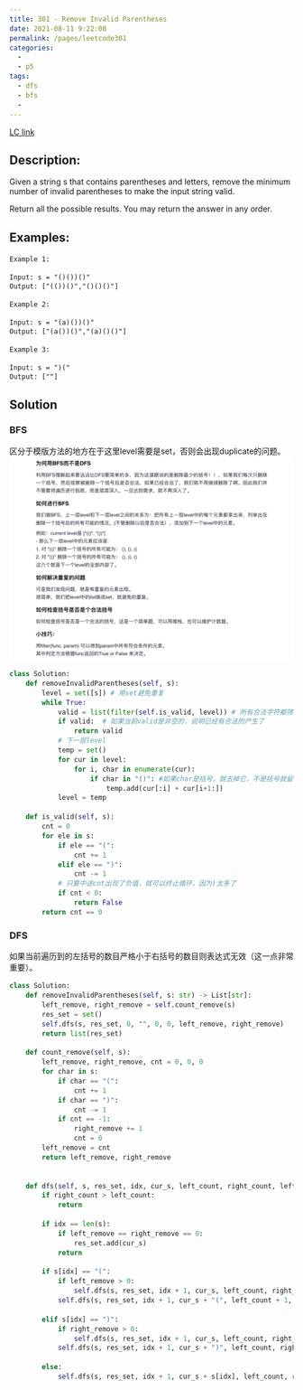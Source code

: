 ```yaml
---
title: 301 - Remove Invalid Parentheses
date: 2021-08-11 9:22:00
permalink: /pages/leetcode301
categories:
  - 
  - p5
tags:
  - dfs
  - bfs
  - 
---
```

[LC link](https://leetcode.com/problems/remove-invalid-parentheses/submissions/)

## Description:
Given a string s that contains parentheses and letters, remove the minimum number of invalid parentheses to make the input string valid.

Return all the possible results. You may return the answer in any order.

## Examples:
```
Example 1:

Input: s = "()())()"
Output: ["(())()","()()()"]

Example 2:

Input: s = "(a)())()"
Output: ["(a())()","(a)()()"]

Example 3:

Input: s = ")("
Output: [""]
```

## Solution
### BFS
区分于模版方法的地方在于这里level需要是set，否则会出现duplicate的问题。
![](https://raw.githubusercontent.com/emmableu/image/master/301-0.png)
```python
class Solution:
    def removeInvalidParentheses(self, s):
        level = set([s]) # 用set避免重复
        while True:
            valid = list(filter(self.is_valid, level)) # 所有合法字符都筛选出来
            if valid:  # 如果当前valid是非空的，说明已经有合法的产生了
                return valid
            # 下一层level
            temp = set()
            for cur in level:
                for i, char in enumerate(cur):
                    if char in "()": #如果char是括号，就去掉它，不是括号就留着
                        temp.add(cur[:i] + cur[i+1:])
            level = temp
        
    def is_valid(self, s):
        cnt = 0
        for ele in s:
            if ele == "(":
                cnt += 1
            elif ele == ")":
                cnt -= 1
            # 只要中途cnt出现了负值，就可以终止循环，因为)太多了
            if cnt < 0:
                return False
        return cnt == 0         
```
### DFS
如果当前遍历到的左括号的数目严格小于右括号的数目则表达式无效（这一点非常重要）。
```python
class Solution:
    def removeInvalidParentheses(self, s: str) -> List[str]:
        left_remove, right_remove = self.count_remove(s)
        res_set = set()
        self.dfs(s, res_set, 0, "", 0, 0, left_remove, right_remove)
        return list(res_set)
        
    def count_remove(self, s):
        left_remove, right_remove, cnt = 0, 0, 0
        for char in s:
            if char == "(":
                cnt += 1
            if char == ")":
                cnt -= 1
            if cnt == -1:
                right_remove += 1
                cnt = 0
        left_remove = cnt
        return left_remove, right_remove
        
        
    def dfs(self, s, res_set, idx, cur_s, left_count, right_count, left_remove, right_remove):
        if right_count > left_count:
            return
  
        if idx == len(s):
            if left_remove == right_remove == 0:
                res_set.add(cur_s)
            return
        
        if s[idx] == "(":
            if left_remove > 0:
                self.dfs(s, res_set, idx + 1, cur_s, left_count, right_count, left_remove - 1, right_remove)
            self.dfs(s, res_set, idx + 1, cur_s + "(", left_count + 1, right_count, left_remove, right_remove)
            
        elif s[idx] == ")":
            if right_remove > 0:
                self.dfs(s, res_set, idx + 1, cur_s, left_count, right_count, left_remove, right_remove - 1)
            self.dfs(s, res_set, idx + 1, cur_s + ")", left_count, right_count + 1, left_remove, right_remove)
        
        else:            
            self.dfs(s, res_set, idx + 1, cur_s + s[idx], left_count, right_count, left_remove, right_remove)
```
